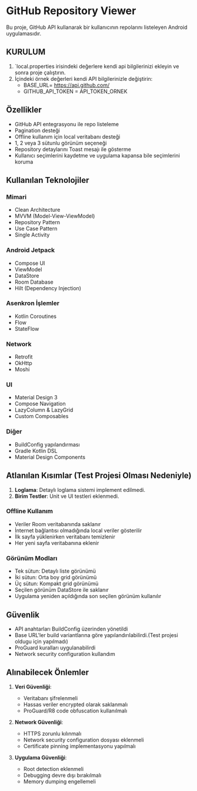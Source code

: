 # GitHub Repository Viewer

Bu proje, GitHub API kullanarak bir kullanıcının repolarını listeleyen Android uygulamasıdır.

## KURULUM
1. `local.properties irisindeki değerlere kendi api bilgilerinizi ekleyin ve sonra proje çalıştırın.
2. İçindeki örnek değerleri kendi API bilgilerinizle değiştirin:
   - BASE_URL= https://api.github.com/
   - GITHUB_API_TOKEN = API_TOKEN_ORNEK

## Özellikler

- GitHub API entegrasyonu ile repo listeleme
- Pagination desteği 
- Offline kullanım için local veritabanı desteği
- 1, 2 veya 3 sütunlu görünüm seçeneği
- Repository detaylarını Toast mesajı ile gösterme
- Kullanıcı seçimlerini kaydetme ve uygulama kapansa bile seçimlerini koruma

## Kullanılan Teknolojiler

### Mimari
- Clean Architecture
- MVVM (Model-View-ViewModel)
- Repository Pattern
- Use Case Pattern
- Single Activity

### Android Jetpack
- Compose UI
- ViewModel
- DataStore
- Room Database
- Hilt (Dependency Injection)

### Asenkron İşlemler
- Kotlin Coroutines
- Flow
- StateFlow

### Network
- Retrofit
- OkHttp
- Moshi

### UI
- Material Design 3
- Compose Navigation
- LazyColumn & LazyGrid
- Custom Composables

### Diğer
- BuildConfig yapılandırması
- Gradle Kotlin DSL
- Material Design Components

## Atlanılan Kısımlar (Test Projesi Olması Nedeniyle)

1. **Loglama**: Detaylı loglama sistemi implement edilmedi.
2. **Birim Testler**: Unit ve UI testleri eklenmedi.

### Offline Kullanım
- Veriler Room veritabanında saklanır
- İnternet bağlantısı olmadığında local veriler gösterilir
- İlk sayfa yüklenirken veritabanı temizlenir
- Her yeni sayfa veritabanına eklenir

### Görünüm Modları
- Tek sütun: Detaylı liste görünümü
- İki sütun: Orta boy grid görünümü
- Üç sütun: Kompakt grid görünümü
- Seçilen görünüm DataStore ile saklanır
- Uygulama yeniden açıldığında son seçilen görünüm kullanılır

## Güvenlik

- API anahtarları BuildConfig üzerinden yönetildi
- Base URL'ler build variantlarına göre yapılandırılabilirdi.(Test projesi oldugu için yapılmadı)
- ProGuard kuralları uygulanabilirdi
- Network security configuration kullandım

## Alınabilecek Önlemler

1. **Veri Güvenliği**:
   - Veritabanı şifrelenmeli
   - Hassas veriler encrypted olarak saklanmalı
   - ProGuard/R8 code obfuscation kullanılmalı

2. **Network Güvenliği**:
   - HTTPS zorunlu kılınmalı
   - Network security configuration dosyası eklenmeli
   - Certificate pinning implementasyonu yapılmalı

3. **Uygulama Güvenliği**:
   - Root detection eklenmeli
   - Debugging devre dışı bırakılmalı
   - Memory dumping engellemeli

